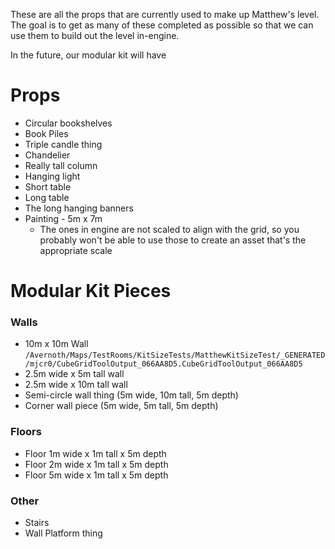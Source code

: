 
These are all the props that are currently used to make up Matthew's level. The goal is to get as many of these completed as possible so that we can use them to build out the level in-engine.

In the future, our modular kit will have 

# Props

- Circular bookshelves
- Book Piles
- Triple candle thing
- Chandelier
- Really tall column
- Hanging light
- Short table
- Long table
- The long hanging banners
- Painting - 5m x 7m
	- The ones in engine are not scaled to align with the grid, so you probably won't be able to use those to create an asset that's the appropriate scale

# Modular Kit Pieces

### Walls

- 10m x 10m Wall `/Avernoth/Maps/TestRooms/KitSizeTests/MatthewKitSizeTest/_GENERATED/mjcr0/CubeGridToolOutput_066AA8D5.CubeGridToolOutput_066AA8D5`
- 2.5m wide x 5m tall wall
- 2.5m wide x 10m tall wall
- Semi-circle wall thing (5m wide, 10m tall, 5m depth)
- Corner wall piece (5m wide, 5m tall, 5m depth)

### Floors

- Floor 1m wide x 1m tall x 5m depth
- Floor 2m wide x 1m tall x 5m depth
- Floor 5m wide x 1m tall x 5m depth

### Other

- Stairs
- Wall Platform thing
